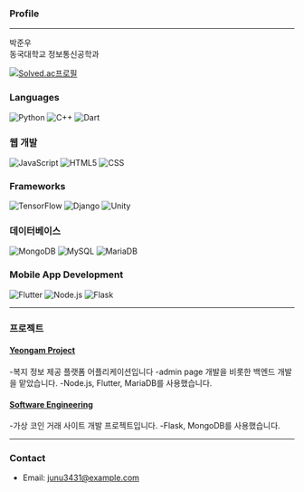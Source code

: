 ### Profile
---
박준우<br>
동국대학교 정보통신공학과



[![Solved.ac프로필](http://mazassumnida.wtf/api/v2/generate_badge?boj=tigerwuy)](https://solved.ac/tigerwuy)


### Languages
![Python](https://img.shields.io/badge/Python-3766AB?style=flat-square&logo=Python&logoColor=white)
![C++](https://img.shields.io/badge/C%2B%2B-00599C?style=flat-square&logo=C%2B%2B&logoColor=white)
![Dart](https://img.shields.io/badge/Dart-0175C2?style=flat-square&logo=Dart&logoColor=white)

### 웹 개발
![JavaScript](https://img.shields.io/badge/JavaScript-7DF1E?style=flat-square&logo=JavaScript&logoColor=white)
![HTML5](https://img.shields.io/badge/HTML5-E34F26?style=flat-square&logo=HTML5&logoColor=white)
![CSS](https://img.shields.io/badge/CSS-1572B6?style=flat-square&logo=CSS&logoColor=white)

### Frameworks
![TensorFlow](https://img.shields.io/badge/TensorFlow-FF6F00?style=flat-square&logo=TensorFlow&logoColor=white)
![Django](https://img.shields.io/badge/Django-092E20?style=flat-square&logo=Django&logoColor=white)
![Unity](https://img.shields.io/badge/Unity-100000?style=flat-square&logo=unity&logoColor=white)

### 데이터베이스
![MongoDB](https://img.shields.io/badge/MongoDB-47A248?style=flat-square&logo=MongoDB&logoColor=white)
![MySQL](https://img.shields.io/badge/MySQL-4479A1?style=flat-square&logo=MySQL&logoColor=white)
![MariaDB](https://img.shields.io/badge/MariaDB-003545?style=flat-square&logo=MariaDB&logoColor=white)

### Mobile App Development
![Flutter](https://img.shields.io/badge/Flutter-02569B?style=flat-square&logo=flutter&logoColor=white)
![Node.js](https://img.shields.io/badge/Node.js-339933?style=flat-square&logo=Node.js&logoColor=white)
![Flask](https://img.shields.io/badge/Flask-000000?style=flat-square&logo=Flask&logoColor=white)

---

### 프로젝트
#### [Yeongam Project](https://github.com/Einaaaaa/Yeongam-project)
-복지 정보 제공 플랫폼 어플리케이션입니다
-admin page 개발을 비롯한 백엔드 개발을 맡았습니다.
-Node.js, Flutter, MariaDB를 사용했습니다.

#### [Software Engineering](https://github.com/Joonw00/Software-Engineering)
-가상 코인 거래 사이트 개발 프로젝트입니다.
-Flask, MongoDB를 사용했습니다.

---

### Contact
- Email: junu3431@example.com
